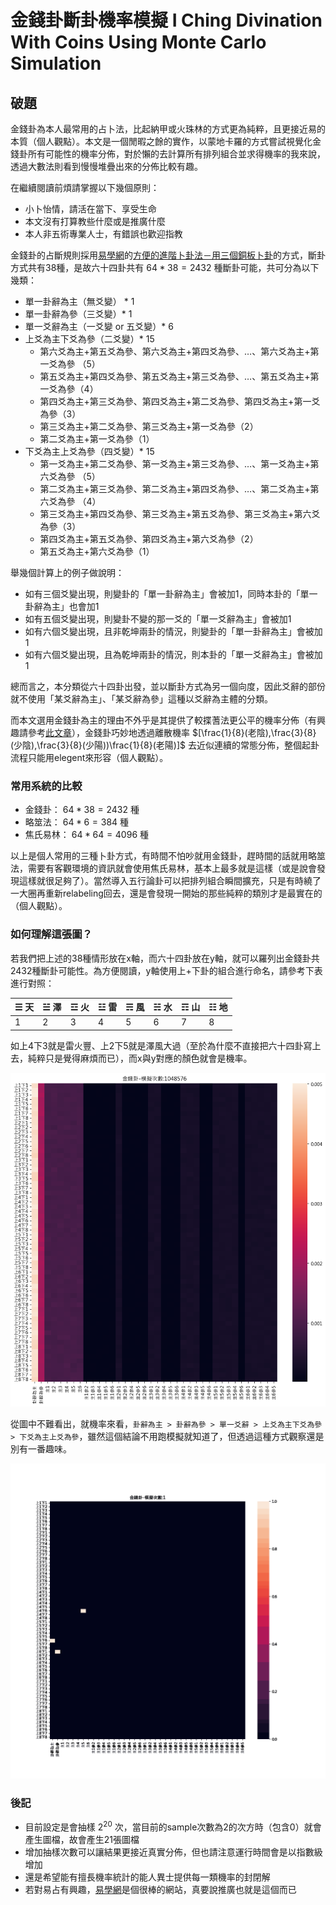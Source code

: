 #  金錢卦斷卦機率模擬 I Ching Divination With Coins Using Monte Carlo Simulation

## 破題

金錢卦為本人最常用的占卜法，比起納甲或火珠林的方式更為純粹，且更接近易的本質（個人觀點）。本文是一個閒暇之餘的實作，以蒙地卡羅的方式嘗試視覺化金錢卦所有可能性的機率分佈，對於懶的去計算所有排列組合並求得機率的我來說，透過大數法則看到慢慢堆疊出來的分佈比較有趣。

在繼續閱讀前煩請掌握以下幾個原則：

- 小卜怡情，請活在當下、享受生命
- 本文沒有打算教些什麼或是推廣什麼
- 本人非五術專業人士，有錯誤也歡迎指教

金錢卦的占斷規則採用[易學網](https://www.eee-learning.com/)的[方便的進階卜卦法－用三個銅板卜卦](https://www.eee-learning.com/content/8)的方式，斷卦方式共有38種，是故六十四卦共有 $64*38=2432$ 種斷卦可能，共可分為以下幾類：

- 單一卦辭為主（無爻變） * 1
- 單一卦辭為參（三爻變）* 1
- 單一爻辭為主（一爻變 or 五爻變）* 6
- 上爻為主下爻為參（二爻變）* 15
  - 第六爻為主+第五爻為參、第六爻為主+第四爻為參、…、第六爻為主+第一爻為參 （5）
  - 第五爻為主+第四爻為參、第五爻為主+第三爻為參、…、第五爻為主+第一爻為參（4）
  - 第四爻為主+第三爻為參、第四爻為主+第二爻為參、第四爻為主+第一爻為參（3）
  - 第三爻為主+第二爻為參、第三爻為主+第一爻為參（2）
  - 第二爻為主+第一爻為參（1）
- 下爻為主上爻為參（四爻變）* 15
  - 第一爻為主+第二爻為參、第一爻為主+第三爻為參、…、第一爻為主+第六爻為參 （5）
  - 第二爻為主+第三爻為參、第二爻為主+第四爻為參、…、第二爻為主+第六爻為參 （4）
  - 第三爻為主+第四爻為參、第三爻為主+第五爻為參、第三爻為主+第六爻為參（3）
  - 第四爻為主+第五爻為參、第四爻為主+第六爻為參（2）
  - 第五爻為主+第六爻為參（1）

舉幾個計算上的例子做說明：

- 如有三個爻變出現，則變卦的「單一卦辭為主」會被加1，同時本卦的「單一卦辭為主」也會加1
- 如有五個爻變出現，則變卦不變的那一爻的「單一爻辭為主」會被加1
- 如有六個爻變出現，且非乾坤兩卦的情況，則變卦的「單一卦辭為主」會被加1
- 如有六個爻變出現，且為乾坤兩卦的情況，則本卦的「單一爻辭為主」會被加1

總而言之，本分類從六十四卦出發，並以斷卦方式為另一個向度，因此爻辭的部份就不使用「某爻辭為主」、「某爻辭為參」這種以爻辭為主體的分類。

而本文選用金錢卦為主的理由不外乎是其提供了較揲蓍法更公平的機率分佈（有興趣請參考[此文章](https://www.eee-learning.com/article/3368)），金錢卦巧妙地透過離散機率 $[\frac{1}{8}(老陰),\frac{3}{8}(少陰),\frac{3}{8}(少陽))\frac{1}{8}(老陽)]$ 去近似連續的常態分佈，整個起卦流程只能用elegent來形容（個人觀點）。

### 常用系統的比較

- 金錢卦： $64*38=2432$ 種
- 略筮法： $64*6=384$ 種
- 焦氏易林： $64*64=4096$ 種

以上是個人常用的三種卜卦方式，有時間不怕吵就用金錢卦，趕時間的話就用略筮法，需要有客觀環境的資訊就會使用焦氏易林，基本上最多就是這樣（或是說會發現這樣就很足夠了）。當然導入五行論卦可以把排列組合瞬間擴充，只是有時繞了一大圈再重新relabeling回去，還是會發現一開始的那些純粹的類別才是最實在的（個人觀點）。

### 如何理解這張圖？

若我們把上述的38種情形放在x軸，而六十四卦放在y軸，就可以羅列出金錢卦共2432種斷卦可能性。為方便閱讀，y軸使用上+下卦的組合進行命名，請參考下表進行對照：

| **☰ 天** | **☱ 澤** | **☲ 火** | **☳ 雷** | **☴ 風** | **☵ 水** | **☶ 山** | **☷ 地** |
| -------- | -------- | -------- | -------- | -------- | -------- | -------- | -------- |
| 1        | 2        | 3        | 4        | 5        | 6        | 7        | 8        |

如上4下3就是雷火豐、上2下5就是澤風大過（至於為什麼不直接把六十四卦寫上去，純粹只是覺得麻煩而已），而x與y對應的顏色就會是機率。

![image-20230515134243445](readme.assets/image-20230515134243445.png)

從圖中不難看出，就機率來看，`卦辭為主 > 卦辭為參 > 單一爻辭 > 上爻為主下爻為參 > 下爻為主上爻為參`，雖然這個結論不用跑模擬就知道了，但透過這種方式觀察還是別有一番趣味。

![金錢卦-HEATMAP](readme.assets/金錢卦-HEATMAP.gif)

### 後記

- 目前設定是會抽樣 $2^{20}$ 次，當目前的sample次數為2的次方時（包含0）就會產生圖檔，故會產生21張圖檔
- 增加抽樣次數可以讓結果更接近真實分佈，但也請注意運行時間會是以指數級增加
- 還是希望能有擅長機率統計的能人異士提供每一類機率的封閉解
- 若對易占有興趣，[易學網](https://www.eee-learning.com/)是個很棒的網站，真要說推廣也就是這個而已
